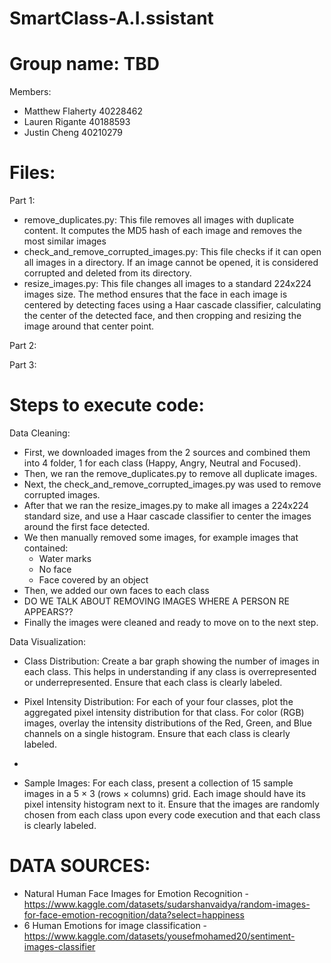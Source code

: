 # SmartClass-A.I.ssistant  



# Group name:  TBD


Members:  
- Matthew Flaherty 40228462
- Lauren Rigante 40188593
- Justin Cheng 40210279


# Files:  
Part 1:
- remove_duplicates.py: This file removes all images with duplicate content. It computes the MD5 hash of each image and removes the most similar images
- check_and_remove_corrupted_images.py: This file checks if it can open all images in a directory. If an image cannot be opened, it is considered corrupted and deleted from its directory.
- resize_images.py: This file changes all images to a standard 224x224 images size. The method ensures that the face in each image is centered by detecting faces using a Haar cascade classifier, calculating the center of the detected face, and then cropping and resizing the image around that center point.

Part 2:  

Part 3:  



# Steps to execute code:  
Data Cleaning: 
- First, we downloaded images from the 2 sources and combined them into 4 folder, 1 for each class (Happy, Angry, Neutral and Focused).
- Then, we ran the remove_duplicates.py to remove all duplicate images.
- Next, the check_and_remove_corrupted_images.py was used to remove corrupted images.
- After that we ran the resize_images.py to make all images a 224x224 standard size, and use a Haar cascade classifier to center the images around the first face detected.
- We then manually removed some images, for example images that contained:
  - Water marks
  - No face
  - Face covered by an object
- Then, we added our own faces to each class
-  DO WE TALK ABOUT REMOVING IMAGES WHERE A PERSON RE APPEARS??
-  Finally the images were cleaned and ready to move on to the next step.

Data Visualization: 

- Class Distribution: Create a bar graph showing the number of images in each class. This helps in understanding if any class is overrepresented or underrepresented. Ensure that each class is clearly labeled.

- Pixel Intensity Distribution: For each of your four classes, plot the aggregated pixel intensity distribution for that class. For color (RGB) images, overlay the intensity distributions of the Red, Green, and Blue channels on a single histogram. Ensure that each class is clearly labeled.
- 
- Sample Images: For each class, present a collection of 15 sample images in a 5 × 3 (rows × columns) grid. Each image should have its pixel intensity histogram next to it. Ensure that the images are randomly chosen from each class upon every code execution and that each class is clearly labeled.




# DATA SOURCES:
- Natural Human Face Images for Emotion Recognition - https://www.kaggle.com/datasets/sudarshanvaidya/random-images-for-face-emotion-recognition/data?select=happiness
- 6 Human Emotions for image classification - https://www.kaggle.com/datasets/yousefmohamed20/sentiment-images-classifier
